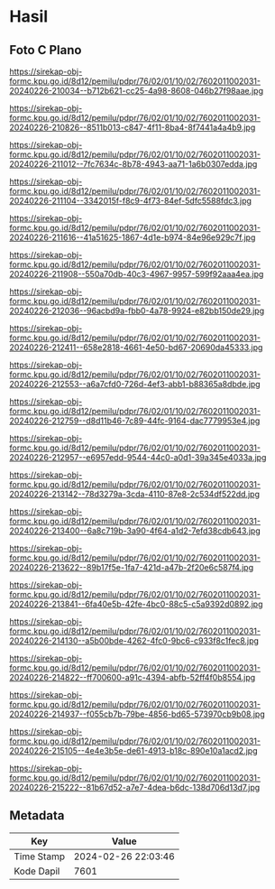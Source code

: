 # Hasil

## Foto C Plano

https://sirekap-obj-formc.kpu.go.id/8d12/pemilu/pdpr/76/02/01/10/02/7602011002031-20240226-210034--b712b621-cc25-4a98-8608-046b27f98aae.jpg

https://sirekap-obj-formc.kpu.go.id/8d12/pemilu/pdpr/76/02/01/10/02/7602011002031-20240226-210826--8511b013-c847-4f11-8ba4-8f7441a4a4b9.jpg

https://sirekap-obj-formc.kpu.go.id/8d12/pemilu/pdpr/76/02/01/10/02/7602011002031-20240226-211012--7fc7634c-8b78-4943-aa71-1a6b0307edda.jpg

https://sirekap-obj-formc.kpu.go.id/8d12/pemilu/pdpr/76/02/01/10/02/7602011002031-20240226-211104--3342015f-f8c9-4f73-84ef-5dfc5588fdc3.jpg

https://sirekap-obj-formc.kpu.go.id/8d12/pemilu/pdpr/76/02/01/10/02/7602011002031-20240226-211616--41a51625-1867-4d1e-b974-84e96e929c7f.jpg

https://sirekap-obj-formc.kpu.go.id/8d12/pemilu/pdpr/76/02/01/10/02/7602011002031-20240226-211908--550a70db-40c3-4967-9957-599f92aaa4ea.jpg

https://sirekap-obj-formc.kpu.go.id/8d12/pemilu/pdpr/76/02/01/10/02/7602011002031-20240226-212036--96acbd9a-fbb0-4a78-9924-e82bb150de29.jpg

https://sirekap-obj-formc.kpu.go.id/8d12/pemilu/pdpr/76/02/01/10/02/7602011002031-20240226-212411--658e2818-4661-4e50-bd67-20690da45333.jpg

https://sirekap-obj-formc.kpu.go.id/8d12/pemilu/pdpr/76/02/01/10/02/7602011002031-20240226-212553--a6a7cfd0-726d-4ef3-abb1-b88365a8dbde.jpg

https://sirekap-obj-formc.kpu.go.id/8d12/pemilu/pdpr/76/02/01/10/02/7602011002031-20240226-212759--d8d11b46-7c89-44fc-9164-dac7779953e4.jpg

https://sirekap-obj-formc.kpu.go.id/8d12/pemilu/pdpr/76/02/01/10/02/7602011002031-20240226-212957--e6957edd-9544-44c0-a0d1-39a345e4033a.jpg

https://sirekap-obj-formc.kpu.go.id/8d12/pemilu/pdpr/76/02/01/10/02/7602011002031-20240226-213142--78d3279a-3cda-4110-87e8-2c534df522dd.jpg

https://sirekap-obj-formc.kpu.go.id/8d12/pemilu/pdpr/76/02/01/10/02/7602011002031-20240226-213400--6a8c719b-3a90-4f64-a1d2-7efd38cdb643.jpg

https://sirekap-obj-formc.kpu.go.id/8d12/pemilu/pdpr/76/02/01/10/02/7602011002031-20240226-213622--89b17f5e-1fa7-421d-a47b-2f20e6c587f4.jpg

https://sirekap-obj-formc.kpu.go.id/8d12/pemilu/pdpr/76/02/01/10/02/7602011002031-20240226-213841--6fa40e5b-42fe-4bc0-88c5-c5a9392d0892.jpg

https://sirekap-obj-formc.kpu.go.id/8d12/pemilu/pdpr/76/02/01/10/02/7602011002031-20240226-214130--a5b00bde-4262-4fc0-9bc6-c933f8c1fec8.jpg

https://sirekap-obj-formc.kpu.go.id/8d12/pemilu/pdpr/76/02/01/10/02/7602011002031-20240226-214822--ff700600-a91c-4394-abfb-52ff4f0b8554.jpg

https://sirekap-obj-formc.kpu.go.id/8d12/pemilu/pdpr/76/02/01/10/02/7602011002031-20240226-214937--f055cb7b-79be-4856-bd65-573970cb9b08.jpg

https://sirekap-obj-formc.kpu.go.id/8d12/pemilu/pdpr/76/02/01/10/02/7602011002031-20240226-215105--4e4e3b5e-de61-4913-b18c-890e10a1acd2.jpg

https://sirekap-obj-formc.kpu.go.id/8d12/pemilu/pdpr/76/02/01/10/02/7602011002031-20240226-215222--81b67d52-a7e7-4dea-b6dc-138d706d13d7.jpg


## Metadata

| Key        | Value               |
| ---------- | ------------------- |
| Time Stamp | 2024-02-26 22:03:46 |
| Kode Dapil | 7601                |



